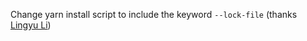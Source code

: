 Change yarn install script to include the keyword `--lock-file`
(thanks [Lingyu Li](https://github.com/lingyv-li/))